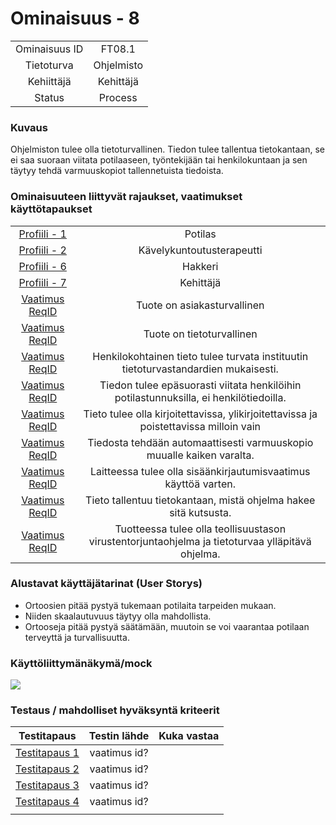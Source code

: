 # Ominaisuus - 8


| | |
|:-:|:-:|
| Ominaisuus ID | FT08.1 |
| Tietoturva | Ohjelmisto |
| Kehiittäjä | Kehittäjä |
| Status | Process |

### Kuvaus

Ohjelmiston tulee olla tietoturvallinen. Tiedon tulee tallentua tietokantaan, se ei saa suoraan viitata potilaaseen, työntekijään tai henkilokuntaan ja sen täytyy tehdä varmuuskopiot tallennetuista tiedoista.

### Ominaisuuteen liittyvät rajaukset, vaatimukset käyttötapaukset

| | |
|:-:|:-:|
| [Profiili - 1](https://gitlab.labranet.jamk.fi/m3268---vuosi-2019/ttos0100---2019-toteutus/blob/master/dokumentit/02-vaatimusmaarittely/Profiilit%20ja%20sidosryhm%C3%A4t/Profiili-1.md) | Potilas |
| [Profiili - 2](https://gitlab.labranet.jamk.fi/m3268---vuosi-2019/ttos0100---2019-toteutus/blob/master/dokumentit/02-vaatimusmaarittely/Profiilit%20ja%20sidosryhm%C3%A4t/Profiili-2.md) | Kävelykuntoutusterapeutti |
| [Profiili - 6](https://gitlab.labranet.jamk.fi/m3268---vuosi-2019/ttos0100---2019-toteutus/blob/master/dokumentit/02-vaatimusmaarittely/Profiilit%20ja%20sidosryhm%C3%A4t/Profiili-6.md) | Hakkeri |
| [Profiili - 7](https://gitlab.labranet.jamk.fi/m3268---vuosi-2019/ttos0100---2019-toteutus/blob/master/dokumentit/02-vaatimusmaarittely/Profiilit%20ja%20sidosryhm%C3%A4t/Profiili-7.md) | Kehittäjä |
| [Vaatimus ReqID](CONSTRAINT-REQ-S00003) | Tuote on asiakasturvallinen | 
| [Vaatimus ReqID](CONSTRAINT-REQ-S00004) | Tuote on tietoturvallinen | 
| [Vaatimus ReqID](SECURITY-REQ-0001 ) | Henkilokohtainen tieto tulee turvata instituutin tietoturvastandardien mukaisesti. |
| [Vaatimus ReqID](SECURITY-REQ-0002 ) | Tiedon tulee epäsuorasti viitata henkilöihin potilastunnuksilla, ei henkilötiedoilla. | 
| [Vaatimus ReqID](SECURITY-REQ-0003 ) | Tieto tulee olla kirjoitettavissa, ylikirjoitettavissa ja poistettavissa milloin vain | 
| [Vaatimus ReqID](SECURITY-REQ-0004 ) | Tiedosta tehdään automaattisesti varmuuskopio muualle kaiken varalta. | 
| [Vaatimus ReqID](SECURITY-REQ-0005 ) | Laitteessa tulee olla sisäänkirjautumisvaatimus käyttöä varten. | 
| [Vaatimus ReqID](SECURITY-REQ-0006 ) | Tieto tallentuu tietokantaan, mistä ohjelma hakee sitä kutsusta. | 
| [Vaatimus ReqID](SECURITY-REQ-0007 ) | Tuotteessa tulee olla teollisuustason virustentorjuntaohjelma ja tietoturvaa ylläpitävä ohjelma. | 

### Alustavat käyttäjätarinat (User Storys)
* Ortoosien pitää pystyä tukemaan potilaita tarpeiden mukaan.
* Niiden skaalautuvuus täytyy olla mahdollista.
* Ortooseja pitää pystyä säätämään, muutoin se voi vaarantaa potilaan terveyttä ja turvallisuutta.

### Käyttöliittymänäkymä/mock 

![](ddokumentit/02-vaatimusmaarittely/kuvat/ReplaceParts.PNG)


### Testaus / mahdolliset hyväksyntä kriteerit 

| Testitapaus  | Testin lähde  | Kuka vastaa  |
|:-: | :-:|:-:|
| [Testitapaus 1]()  | vaatimus id?   |   |
| [Testitapaus 2]()  | vaatimus id?   |   |
| [Testitapaus 3]()  | vaatimus id?   |   |
| [Testitapaus 4]()  | vaatimus id?   |   |
| | |
